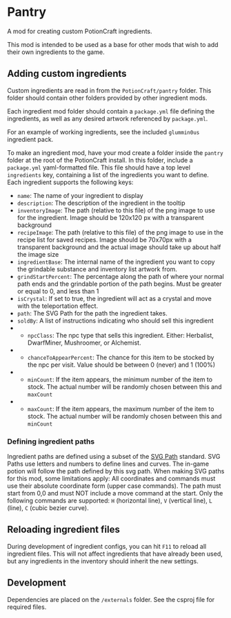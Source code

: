 # Pantry

A mod for creating custom PotionCraft ingredients.

This mod is intended to be used as a base for other mods that wish to add their own ingredients to the game.

## Adding custom ingredients

Custom ingredients are read in from the `PotionCraft/pantry` folder. This folder should contain other folders provided by other ingredient mods.

Each ingredient mod folder should contain a `package.yml` file defining the ingredients, as well as any desired artwork referenced by `package.yml`.

For an example of working ingredients, see the included `glummin0us` ingredient pack.

To make an ingredient mod, have your mod create a folder inside the `pantry` folder at the root of the PotionCraft install. In this folder, include a `package.yml` yaml-formatted file. This file should have a top level `ingredients` key, containing a list of the ingredients you want to define. Each ingredient supports the following keys:

- `name`: The name of your ingredient to display
- `description`: The description of the ingredient in the tooltip
- `inventoryImage`: The path (relative to this file) of the png image to use for the ingredient. Image should be 120x120 px with a transparent background
- `recipeImage`: The path (relative to this file) of the png image to use in the recipe list for saved recipes. Image should be 70x70px with a transparent background and the actual image should take up about half the image size
- `ingredientBase`: The internal name of the ingredient you want to copy the grindable substance and inventory list artwork from.
- `grindStartPercent`: The percentage along the path of where your normal path ends and the grindable portion of the path begins. Must be greater or equal to 0, and less than 1
- `isCrystal`: If set to true, the ingredient will act as a crystal and move with the teleportation effect.
- `path`: The SVG Path for the path the ingredient takes.
- `soldBy`: A list of instructions indicating who should sell this ingredient
- - `npcClass`: The npc type that sells this ingredient. Either: Herbalist, DwarfMiner, Mushroomer, or Alchemist.
- - `chanceToAppearPercent`: The chance for this item to be stocked by the npc per visit. Value should be between 0 (never) and 1 (100%)
- - `minCount`: If the item appears, the minimum number of the item to stock. The actual number will be randomly chosen between this and `maxCount`
- - `maxCount`: If the item appears, the maximum number of the item to stock. The actual number will be randomly chosen between this and `minCount`

### Defining ingredient paths

Ingredient paths are defined using a subset of the [SVG Path](https://developer.mozilla.org/en-US/docs/Web/SVG/Tutorial/Paths) standard.
SVG Paths use letters and numbers to define lines and curves. The in-game potion will follow the path defined by this svg path.
When making SVG paths for this mod, some limitations apply:
All coordinates and commands must use their absolute coordinate form (upper case commands).
The path must start from 0,0 and must NOT include a move command at the start.
Only the following commands are supported: `H` (horizontal line), `V` (vertical line), `L` (line), `C` (cubic bezier curve).

## Reloading ingredient files

During development of ingredient configs, you can hit `F11` to reload all ingredient files.  This will not affect ingredients that have already been used, but any ingredients in the inventory should inherit the new settings.

## Development

Dependencies are placed on the `/externals` folder. See the csproj file for required files.
